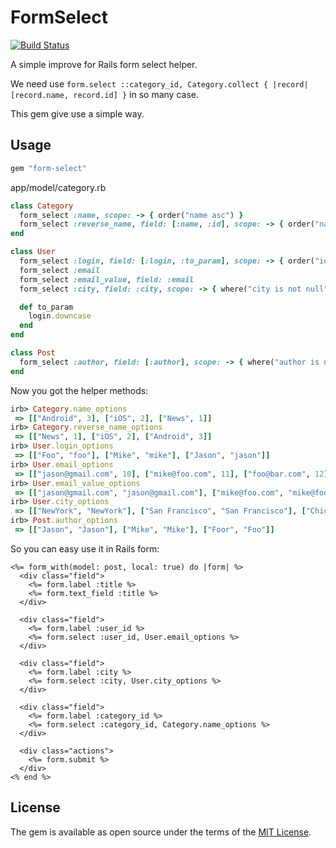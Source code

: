 # FormSelect

[![Build Status](https://travis-ci.org/rails-engine/form-select.svg?branch=master)](https://travis-ci.org/rails-engine/form-select)

A simple improve for Rails form select helper.

We need use `form.select ::category_id, Category.collect { |record| [record.name, record.id] }` in so many case.

This gem give use a simple way.

## Usage

```rb
gem "form-select"
```

app/model/category.rb

```rb
class Category
  form_select :name, scope: -> { order("name asc") }
  form_select :reverse_name, field: [:name, :id], scope: -> { order("name desc") }
end

class User
  form_select :login, field: [:login, :to_param], scope: -> { order("id desc") }
  form_select :email
  form_select :email_value, field: :email
  form_select :city, field: :city, scope: -> { where("city is not null").select(:city).distinct }

  def to_param
    login.downcase
  end
end

class Post
  form_select :author, field: [:author], scope: -> { where("author is not null").select(:author).distinct }
end
```

Now you got the helper methods:

```rb
irb> Category.name_options
 => [["Android", 3], ["iOS", 2], ["News", 1]]
irb> Category.reverse_name_options
 => [["News", 1], ["iOS", 2], ["Android", 3]]
irb> User.login_options
 => [["Foo", "foo"], ["Mike", "mike"], ["Jason", "jason"]]
irb> User.email_options
 => [["jason@gmail.com", 10], ["mike@foo.com", 11], ["foo@bar.com", 12]]
irb> User.email_value_options
 => [["jason@gmail.com", "jason@gmail.com"], ["mike@foo.com", "mike@foo.com"], ["foo@bar.com", "foo@bar.com"]]
irb> User.city_options
 => [["NewYork", "NewYork"], ["San Francisco", "San Francisco"], ["Chicago", "Chicago"]]
irb> Post.author_options
 => [["Jason", "Jason"], ["Mike", "Mike"], ["Foor", "Foo"]]
```

So you can easy use it in Rails form:

```erb
<%= form_with(model: post, local: true) do |form| %>
  <div class="field">
    <%= form.label :title %>
    <%= form.text_field :title %>
  </div>

  <div class="field">
    <%= form.label :user_id %>
    <%= form.select :user_id, User.email_options %>
  </div>

  <div class="field">
    <%= form.label :city %>
    <%= form.select :city, User.city_options %>
  </div>

  <div class="field">
    <%= form.label :category_id %>
    <%= form.select :category_id, Category.name_options %>
  </div>

  <div class="actions">
    <%= form.submit %>
  </div>
<% end %>
```

## License
The gem is available as open source under the terms of the [MIT License](https://opensource.org/licenses/MIT).
